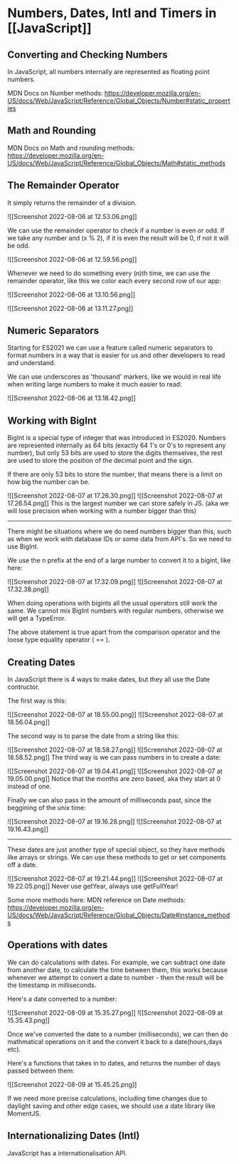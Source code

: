 # Numbers, Dates, Intl and Timers in [[JavaScript]]
## Converting and Checking Numbers
In JavaScript, all numbers internally are represented as floating point numbers.

MDN Docs on Number methods: https://developer.mozilla.org/en-US/docs/Web/JavaScript/Reference/Global_Objects/Number#static_properties

## Math and Rounding
MDN Docs on Math and rounding methods: https://developer.mozilla.org/en-US/docs/Web/JavaScript/Reference/Global_Objects/Math#static_methods

## The Remainder Operator
It simply returns the remainder of a division. 

![[Screenshot 2022-08-06 at 12.53.06.png]]

We can use the remainder operator to check if a number is even or odd. If we take any number and (x % 2), if it is even the result will be 0, if not it will be odd.

![[Screenshot 2022-08-06 at 12.59.56.png]]

Whenever we need to do something every (n)th time, we can use the remainder operator, like this we color each every second row of our app:

![[Screenshot 2022-08-06 at 13.10.56.png]]

![[Screenshot 2022-08-06 at 13.11.27.png]]

## Numeric Separators
Starting for ES2021 we can use a feature called numeric separators to format numbers in a way that is easier for us and other developers to read and understand.

We can use underscores as 'thousand' markers, like we would in real life when writing large numbers to make it much easier to read:

![[Screenshot 2022-08-06 at 13.18.42.png]]

## Working with BigInt
BigInt is a special type of integer that was introduced in ES2020. Numbers are represented internally as 64 bits (exactly 64 1's or 0's to represent any number), but only 53 bits are used to store the digits themselves, the rest are used to store the position of the decimal point and the sign.

If there are only 53 bits to store the number, that means there is a limit on how big the number can be.

![[Screenshot 2022-08-07 at 17.26.30.png]]
![[Screenshot 2022-08-07 at 17.26.54.png]]
This is the largest number we can store safely in JS. (aka we will lose precision when working with a number bigger than this)

------------------------------

There might be situations where we do need numbers bigger than this, such as when we work with database IDs or some data from API's. So we need to use BigInt.

We use the n prefix at the end of a large number to convert it to a bigint, like here:

![[Screenshot 2022-08-07 at 17.32.09.png]]
![[Screenshot 2022-08-07 at 17.32.38.png]]

When doing operations with bigints all the usual operators still work the same. We cannot mix BigInt numbers with regular numbers, otherwise we will get a TypeError.

The above statement is true apart from the comparison operator and the loose type equality operator ( == ).

## Creating Dates
In JavaScript there is 4 ways to make dates, but they all use the Date contructor. 

The first way is this:

![[Screenshot 2022-08-07 at 18.55.00.png]]
![[Screenshot 2022-08-07 at 18.56.04.png]]

The second way is to parse the date from a string like this:

![[Screenshot 2022-08-07 at 18.58.27.png]]
![[Screenshot 2022-08-07 at 18.58.52.png]]
The third way is we can pass numbers in to create a date:

![[Screenshot 2022-08-07 at 19.04.41.png]]
![[Screenshot 2022-08-07 at 19.05.00.png]]
Notice that the months are zero based, aka they start at 0 instead of one.

Finally we can also pass in the amount of milliseconds past, since the beggining of the unix time:

![[Screenshot 2022-08-07 at 19.16.28.png]]
![[Screenshot 2022-08-07 at 19.16.43.png]]

------------------------

These dates are just another type of special object, so they have methods like arrays or strings. We can use these methods to get or set components off a date.

![[Screenshot 2022-08-07 at 19.21.44.png]]
![[Screenshot 2022-08-07 at 19.22.05.png]]
Never use getYear, always use getFullYear!

Some more methods here:
MDN reference on Date methods: https://developer.mozilla.org/en-US/docs/Web/JavaScript/Reference/Global_Objects/Date#instance_methods

## Operations with dates
We can do calculations with dates. For example, we can subtract one date from another date, to calculate the time between them, this works because whenever we attempt to convert a date to number - then the result will be the timestamp in milliseconds.

Here's a date converted to a number:

![[Screenshot 2022-08-09 at 15.35.27.png]]
![[Screenshot 2022-08-09 at 15.35.43.png]]

Once we've converted the date to a number (milliseconds), we can then do mathmatical operations on it and the convert it back to a date(hours,days etc).

Here's a functions that takes in to dates, and returns the number of days passed between them:

![[Screenshot 2022-08-09 at 15.45.25.png]]

If we need more precise calculations, including time changes due to daylight saving and other edge cases, we should use a date library like MomentJS.

## Internationalizing Dates (Intl)
JavaScript has a internationalisation API. 